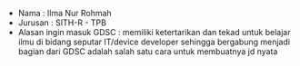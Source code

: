 - Nama : Ilma Nur Rohmah
- Jurusan : SITH-R - TPB
- Alasan ingin masuk GDSC : memiliki ketertarikan dan tekad untuk belajar ilmu di bidang seputar IT/device developer sehingga bergabung menjadi bagian dari GDSC adalah salah satu cara untuk membuatnya jd nyata
